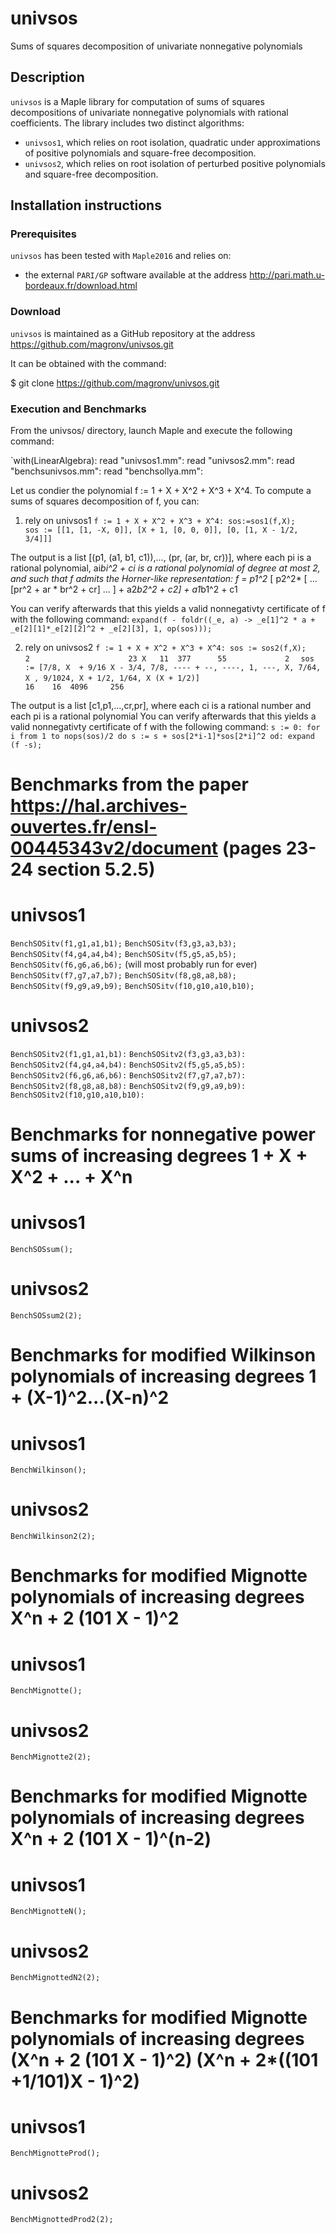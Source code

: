 # univsos
Sums of squares decomposition of univariate nonnegative polynomials

## Description
`univsos` is a Maple library for computation of sums of squares decompositions of univariate nonnegative polynomials with rational coefficients. The library includes two distinct algorithms: 

- `univsos1`, which relies on root isolation, quadratic under approximations of positive polynomials and square-free decomposition.
- `univsos2`, which relies on root isolation of perturbed positive  polynomials and square-free decomposition.

## Installation instructions
### Prerequisites
`univsos` has been tested with `Maple2016` and relies on: 
- the external `PARI/GP` software available at the address http://pari.math.u-bordeaux.fr/download.html


### Download
`univsos` is maintained as a GitHub repository at the address https://github.com/magronv/univsos.git

It can be obtained with the command:

$ git clone https://github.com/magronv/univsos.git

### Execution and Benchmarks
From the univsos/ directory, launch Maple and execute the following command:

`with(LinearAlgebra): read "univsos1.mm": read "univsos2.mm": read "benchsunivsos.mm": read "benchsollya.mm":

Let us condier the polynomial f := 1 + X + X^2 + X^3 + X^4. 
To compute a sums of squares decomposition of f, you can:

1) rely on univsos1
`f := 1 + X + X^2 + X^3 + X^4: sos:=sos1(f,X);`
`                        sos := [[1, [1, -X, 0]], [X + 1, [0, 0, 0]], [0, [1, X - 1/2, 3/4]]]`

The output is a list [(p1, (a1, b1, c1)),..., (pr, (ar, br, cr))], where each pi is a rational polynomial, ai*bi^2 + ci is a rational polynomial of degree at most 2, and such that f admits the Horner-like representation:
f  = p1^2* [ p2^2* [ ... [pr^2 + ar * br^2 + cr] ... ] + a2*b2^2 + c2] + a1*b1^2 + c1

You can verify afterwards that this yields a valid nonnegativty certificate of f with the following command:
`expand(f - foldr((_e, a) -> _e[1]^2 * a + _e[2][1]*_e[2][2]^2 + _e[2][3], 1, op(sos)));`

2) rely on univsos2
`f := 1 + X + X^2 + X^3 + X^4: sos := sos2(f,X);`
`                2                      23 X   11  377      55             2`
`  sos := [7/8, X  + 9/16 X - 3/4, 7/8, ---- + --, ----, 1, ---, X, 7/64, X , 9/1024, X + 1/2, 1/64, X (X + 1/2)]`
`                                         16    16  4096     256`

The output is a list [c1,p1,...,cr,pr], where each ci is a rational number and each pi is a rational polynomial
You can verify afterwards that this yields a valid nonnegativty certificate of f with the following command:
`s := 0: for i from 1 to nops(sos)/2 do s := s + sos[2*i-1]*sos[2*i]^2 od: expand (f -s);`

# Benchmarks from the paper https://hal.archives-ouvertes.fr/ensl-00445343v2/document (pages 23-24 section 5.2.5)
# univsos1
`BenchSOSitv(f1,g1,a1,b1);`
`BenchSOSitv(f3,g3,a3,b3);`
`BenchSOSitv(f4,g4,a4,b4);`
`BenchSOSitv(f5,g5,a5,b5);`
`BenchSOSitv(f6,g6,a6,b6);` (will most probably run for ever)
`BenchSOSitv(f7,g7,a7,b7);`
`BenchSOSitv(f8,g8,a8,b8);`
`BenchSOSitv(f9,g9,a9,b9);`
`BenchSOSitv(f10,g10,a10,b10);`
# univsos2
`BenchSOSitv2(f1,g1,a1,b1):`
`BenchSOSitv2(f3,g3,a3,b3):`
`BenchSOSitv2(f4,g4,a4,b4):`
`BenchSOSitv2(f5,g5,a5,b5):`
`BenchSOSitv2(f6,g6,a6,b6):`
`BenchSOSitv2(f7,g7,a7,b7):`
`BenchSOSitv2(f8,g8,a8,b8):`
`BenchSOSitv2(f9,g9,a9,b9):`
`BenchSOSitv2(f10,g10,a10,b10):`

# Benchmarks for nonnegative power sums of increasing degrees 1 + X + X^2 + ... + X^n
# univsos1
`BenchSOSsum();`
# univsos2
`BenchSOSsum2(2);`

# Benchmarks for modified Wilkinson polynomials of increasing degrees 1 + (X-1)^2...(X-n)^2
# univsos1
`BenchWilkinson();`
# univsos2
`BenchWilkinson2(2);`

# Benchmarks for modified Mignotte polynomials of increasing degrees X^n + 2 (101 X - 1)^2
# univsos1
`BenchMignotte();`
# univsos2
`BenchMignotte2(2);`

# Benchmarks for modified Mignotte polynomials of increasing degrees X^n + 2 (101 X - 1)^(n-2)
# univsos1
`BenchMignotteN();`
# univsos2
`BenchMignottedN2(2);`

# Benchmarks for modified Mignotte polynomials of increasing degrees (X^n + 2 (101 X - 1)^2) (X^n + 2*((101 +1/101)X - 1)^2)
# univsos1
`BenchMignotteProd();`
# univsos2
`BenchMignottedProd2(2);`
